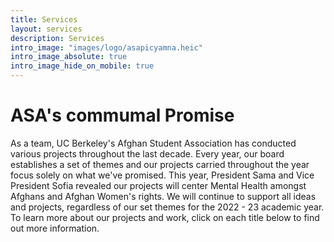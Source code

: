 ```yaml
---
title: Services
layout: services
description: Services
intro_image: "images/logo/asapicyamna.heic"
intro_image_absolute: true
intro_image_hide_on_mobile: true
---
```


# ASA's commumal Promise

As a team, UC Berkeley's Afghan Student Association has conducted various projects throughout the last decade. Every year, our board establishes a set of themes and our projects carried throughout the year focus solely on what we've promised. This year, President Sama and Vice President Sofia revealed our projects will center Mental Health amongst Afghans and Afghan Women's rights. We will continue to support all ideas and projects, regardless of our set themes for the 2022 - 23 academic year. To learn more about our projects and work, click on each title below to find out more information.
